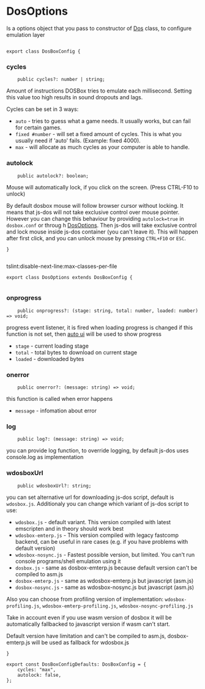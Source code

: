 



# DosOptions
Is a options object that you pass to constructor of
[Dos](https://js-dos.com/6.22/docs/api/generate.html?page=js-dos)
class, to configure emulation layer


  

```

export class DosBoxConfig {

```







### cycles


  

```
    public cycles?: number | string;

```







   Amount of instructions DOSBox tries to emulate each millisecond.
   Setting this value too high results in sound dropouts and lags.

   Cycles can be set in 3 ways:

   * `auto` - tries to guess what a game needs. It usually works, but can fail for certain games.
   * `fixed #number` - will set a fixed amount of cycles. This is what you 
usually need if 'auto' fails. (Example: fixed 4000).
   * `max` - will allocate as much cycles as your computer is able to handle.









### autolock


  

```
    public autolock?: boolean;

```







   Mouse will automatically lock, if you click on the screen. (Press CTRL-F10 to unlock)

   By default dosbox mouse will follow browser cursor without locking.
   It means that js-dos will not take exclusive control over mouse pointer.
   However you can change this behaviour by providing `autolock=true` in
   `dosbox.conf` or throug h [DosOptions](https://js-dos.com/6.22/docs/api/generate.html?page=js-dos-options).
   Then js-dos will take exclusive control and lock mouse inside js-dos container (you can't leave it).
   This will happen after first click, and you can unlock mouse by pressing `CTRL+F10` or `ESC`.



  

```
}


```







tslint:disable-next-line:max-classes-per-file


  

```
export class DosOptions extends DosBoxConfig {


```







### onprogress


  

```
    public onprogress?: (stage: string, total: number, loaded: number) => void;

```







progress event listener, it is fired when loading progress is changed
if this function is not set, then
[auto ui](https://js-dos.com/6.22/docs/api/generate.html?page=js-dos-ui) will be used
to show progress

* `stage` - current loading stage
* `total` - total bytes to download on current stage
* `loaded` - downloaded bytes








### onerror


  

```
    public onerror?: (message: string) => void;

```







this function is called when error happens

* `message` - infomation about error








### log


  

```
    public log?: (message: string) => void;

```







you can provide log function, to override logging, by default js-dos uses console.log as implementation








### wdosboxUrl


  

```
    public wdosboxUrl?: string;

```







you can set alternative url for downloading js-dos script, default is `wdosbox.js`.
Additionaly you can change which variant of js-dos script to use:

* `wdosbox.js` - default variant. This version compiled with latest emscripten and in theory should work best
* `wdosbox-emterp.js` - This version compiled with legacy fastcomp backend, can be useful in rare cases
(e.g. if you have problems with default version)
* `wdosbox-nosync.js` - Fastest possible version, but limited. You can't run console programs/shell
emulation using it
* `dosbox.js` - same as dosbox-emterp.js because default version can't be compiled to asm.js
* `dosbox-emterp.js` - same as wdosbox-emterp.js but javascript (asm.js)
* `dosbox-nosync.js` - same as wdosbox-nosync.js but javascript (asm.js)

Also you can choose from profiling version of implementation: `wdosbox-profiling.js`,
`wdosbox-emterp-profiling.js`, `wdosbox-nosync-profiling.js`

Take in account even if you use wasm version of dosbox it will be automatically fallbacked
to javascript version if wasm can't start.

Default version have limitation and can't be compiled to asm.js, dosbox-emterp.js will be used as fallback
for wdosbox.js


  

```
}

export const DosBoxConfigDefaults: DosBoxConfig = {
    cycles: "max",
    autolock: false,
};


```




